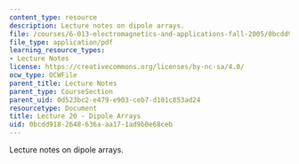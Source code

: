 ```yaml
---
content_type: resource
description: Lecture notes on dipole arrays.
file: /courses/6-013-electromagnetics-and-applications-fall-2005/0bcdd9182648636aaa171ad9b0e68ceb_lec20.pdf
file_type: application/pdf
learning_resource_types:
- Lecture Notes
license: https://creativecommons.org/licenses/by-nc-sa/4.0/
ocw_type: OCWFile
parent_title: Lecture Notes
parent_type: CourseSection
parent_uid: 0d523bc2-e479-e903-ceb7-d101c853ad24
resourcetype: Document
title: Lecture 20 - Dipole Arrays
uid: 0bcdd918-2648-636a-aa17-1ad9b0e68ceb
---
```

Lecture notes on dipole arrays.